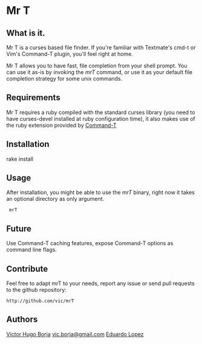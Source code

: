 Mr T
====

What is it.
-----------

Mr T is a curses based file finder. If you're familiar with Textmate's cmd-t or
Vim's Command-T plugin, you'll feel right at home. 

Mr T allows you to have fast, file completion from your shell prompt. You can 
use it as-is by invoking the _mrT_ command, or use it as your default file
completion strategy for some unix commands.


Requirements
------------

Mr T requires a ruby compiled with the standard curses library (you need to have
curses-devel installed at ruby configuration time), it also makes use of the ruby 
extension provided by [Command-T](http://wincent.com/products/command-t)


Installation
------------

rake install



Usage
-----

After installation, you might be able to use the _mrT_ binary, right now it 
takes an optional directory as only argument.

     mrT


Future
------

Use Command-T caching features, expose Command-T options as command line flags.


Contribute
----------

Feel free to adapt mrT to your needs, report any issue or send pull requests 
to the github repository:

    http://github.com/vic/mrT

Authors
-------

[Victor Hugo Borja](http://github.com/vic) <vic.borja@gmail.com>
[Eduardo Lopez](http://github.com/tapichu)
